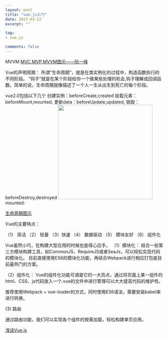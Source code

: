 ```yaml
---
layout: post
title: "vue.js入门"
date: 2017-03-22
excerpt: ""

tag:
- vue.js

comments: false
---
```


MVVM
<a href = "http://www.ruanyifeng.com/blog/2015/02/mvcmvp_mvvm.html" target = "_blank">MVC,MVP,MVVM图示——阮一峰</a>


Vue的声明周期：
所谓“生命周期”，就是在类实例化的过程中，构造函数执行的不同阶段。
“钩子”就是在某个阶段给你一个做某些处理的机会,钩子理解成回调函数。简单的说，生命周期就像描述了一个人一生从出生到死亡的每个阶段。

vue2.0包括以下几个
创建实例：beforeCreate,created
挂载元素：beforeMount,mounted,
更新data：beforeUpdate,updated,
销毁：beforeDestroy,destroyed
 <img src="{{ site.url }}/assets/img/post/vue-mounted.png" width="300">
mounted:


<a href = "http://cn.vuejs.org/v2/guide/instance.html#实例生命周期" target = "_blank">生命周期图示</a>

Vue的主要特点：

（1） 简洁 （2） 轻量 （3）快速 （4） 数据驱动 （5） 模块友好 （6） 组件化

Vue虽然小巧，在构建大型应用的时候也是得心应手。
（1）模块化：
结合一些第三方模块构建工具，如CommonJS、RequireJS或者SeaJs，可以轻松实现代码的模块化。
目前直接使用ES6的模块化功能，再结合Webpack进行相应打包是目前最热门的方案。


（2）组件化：
Vue的组件化功能可谓是它的一大亮点，通过将页面上某一组件的html、CSS、js代码放入一个.vue的文件中进行管理可以大大提高代码的维护性。

推荐使用Webpack + vue-loader的方式，同时使用ES6语法，需要安装babel来进行转换。

(3) 路由

通过路由功能，我们可以实现各个组件的按需加载，轻松构建单页应用。

<a href = "http://www.cnblogs.com/luozhihao/p/5329440.html" target = "_blank">浅谈Vue.js</a>
